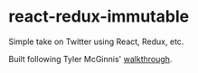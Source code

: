 # react-redux-immutable
Simple take on Twitter using React, Redux, etc.

Built following Tyler McGinnis' [walkthrough](http://courses.reactjsprogram.com/courses/redux-and-immutablejs/).
